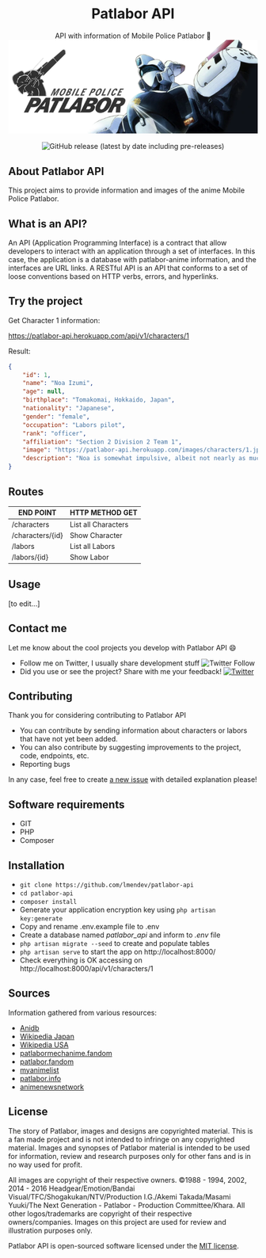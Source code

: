 <h1 align="center">Patlabor API</h1>

<p align="center">
API with information of Mobile Police Patlabor 🤖
<img src=".assets/patlabor_banner.webp" alt="Patlabor banner">
</p>

<p align="center">
    <img alt="GitHub release (latest by date including pre-releases)" src="https://img.shields.io/github/v/release/lmendev/patlabor-api?include_prereleases">
</p>

## About Patlabor API

This project aims to provide information and images of the anime Mobile Police Patlabor.

## What is an API?

An API (Application Programming Interface) is a contract that allow developers to interact with an application through a set of interfaces. In this case, the application is a database with patlabor-anime information, and the interfaces are URL links. A RESTful API is an API that conforms to a set of loose conventions based on HTTP verbs, errors, and hyperlinks.

## Try the project

Get Character 1 information:

https://patlabor-api.herokuapp.com/api/v1/characters/1

Result:

```json
{
    "id": 1,
    "name": "Noa Izumi",
    "age": null,
    "birthplace": "Tomakomai, Hokkaido, Japan",
    "nationality": "Japanese",
    "gender": "female",
    "occupation": "Labors pilot",
    "rank": "officer",
    "affiliation": "Section 2 Division 2 Team 1",
    "image": "https://patlabor-api.herokuapp.com/images/characters/1.jpg",
    "description": "Noa is somewhat impulsive, albeit not nearly as much as Ohta... "
}
```

## Routes

| END POINT        | HTTP METHOD GET     |
| -----------      | ---------------     |
| /characters      | List all Characters |
| /characters/{id} | Show Character      |
| /labors          | List all Labors     |
| /labors/{id}     | Show Labor          |

## Usage

[to edit...]

## Contact me
Let me know about the cool projects you develop with Patlabor API 😄

- Follow me on Twitter, I usually share development stuff <img alt="Twitter Follow" src="https://img.shields.io/twitter/follow/Lmendev?style=social"> 
- Did you use or see the project? Share with me your feedback! <a href="https://twitter.com/intent/tweet?text=Hi! @Lmendev I just saw your project &url=https%3A%2F%2Fgithub.com%2FLmendev%2FPatlabor-api"><img alt="Twitter" src="https://img.shields.io/twitter/url?style=social&url=https%3A%2F%2Ftwitter.com%2FLmendev"></a>

## Contributing

Thank you for considering contributing to Patlabor API

- You can contribute by sending information about characters or labors that have not yet been added.
- You can also contribute by suggesting improvements to the project, code, endpoints, etc.
- Reporting bugs 

In any case, feel free to create [a new issue](https://github.com/lmendev/patlabor-api/issues) with detailed explanation please!

## Software requirements

- GIT
- PHP
- Composer

## Installation

* `git clone https://github.com/lmendev/patlabor-api`
* `cd patlabor-api`
* `composer install`
* Generate your application encryption key using `php artisan key:generate`
* Copy and rename .env.example file to .env
* Create a database named *patlabor_api* and inform to *.env* file
* `php artisan migrate --seed` to create and populate tables
* `php artisan serve` to start the app on http://localhost:8000/
* Check everything is OK accessing on http://localhost:8000/api/v1/characters/1


## Sources
Information gathered from various resources:

- [Anidb](https://anidb.net)
- [Wikipedia Japan](https://ja.wikipedia.org/wiki/%E6%A9%9F%E5%8B%95%E8%AD%A6%E5%AF%9F%E3%83%91%E3%83%88%E3%83%AC%E3%82%A4%E3%83%90%E3%83%BC%E3%81%AE%E7%99%BB%E5%A0%B4%E4%BA%BA%E7%89%A9#.E7.89.B9.E8.BB.8A.E4.BA.8C.E8.AA.B2_.E7.AC.AC.E4.BA.8C.E5.B0.8F.E9.9A.8A) 
- [Wikipedia USA](https://en.wikipedia.org/wiki/List_of_Patlabor_characters#Section_2_Division_2)
- [patlabormechanime.fandom](https://patlabormechanime.fandom.com/es/wiki/Mikiyasu_Shinshi)
- [patlabor.fandom](https://patlabor.fandom.com/)
- [myanimelist](https://myanimelist.net/)
- [patlabor.info](http://www.patlabor.info/)
- [animenewsnetwork](http://www.animenewsnetwork.com/search?q=patlabor)

## License

The story of Patlabor, images and designs are copyrighted material. This is a fan made project and is not intended to infringe on any copyrighted material. Images and synopses of Patlabor material is intended to be used for information, review and research purposes only for other fans and is in no way used for profit.

All images are copyright of their respective owners. ©1988 - 1994, 2002, 2014 - 2016 Headgear/Emotion/Bandai Visual/TFC/Shogakukan/NTV/Production I.G./Akemi Takada/Masami Yuuki/The Next Generation - Patlabor - Production Committee/Khara. All other logos/trademarks are copyright of their respective owners/companies. Images on this project are used for review and illustration purposes only.

Patlabor API is open-sourced software licensed under the [MIT license](https://opensource.org/licenses/MIT).
